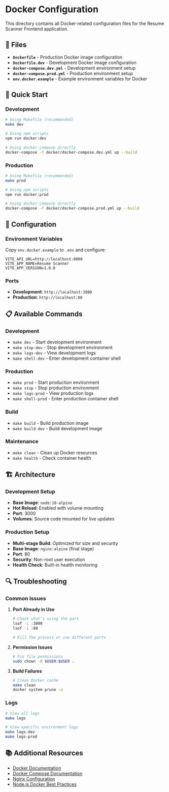 # Docker Configuration

This directory contains all Docker-related configuration files for the Resume Scanner Frontend application.

## 📁 Files

- **`Dockerfile`** - Production Docker image configuration
- **`Dockerfile.dev`** - Development Docker image configuration  
- **`docker-compose.dev.yml`** - Development environment setup
- **`docker-compose.prod.yml`** - Production environment setup
- **`env.docker.example`** - Example environment variables for Docker

## 🚀 Quick Start

### Development
```bash
# Using Makefile (recommended)
make dev

# Using npm scripts
npm run docker:dev

# Using docker-compose directly
docker-compose -f docker/docker-compose.dev.yml up --build
```

### Production
```bash
# Using Makefile (recommended)
make prod

# Using npm scripts
npm run docker:prod

# Using docker-compose directly
docker-compose -f docker/docker-compose.prod.yml up --build
```

## 🔧 Configuration

### Environment Variables

Copy `env.docker.example` to `.env` and configure:

```env
VITE_API_URL=http://localhost:8000
VITE_APP_NAME=Resume Scanner
VITE_APP_VERSION=1.0.0
```

### Ports

- **Development**: `http://localhost:3000`
- **Production**: `http://localhost:80`

## 📋 Available Commands

### Development
- `make dev` - Start development environment
- `make stop-dev` - Stop development environment
- `make logs-dev` - View development logs
- `make shell-dev` - Enter development container shell

### Production
- `make prod` - Start production environment
- `make stop` - Stop production environment
- `make logs-prod` - View production logs
- `make shell-prod` - Enter production container shell

### Build
- `make build` - Build production image
- `make build-dev` - Build development image

### Maintenance
- `make clean` - Clean up Docker resources
- `make health` - Check container health

## 🏗️ Architecture

### Development Setup
- **Base Image**: `node:18-alpine`
- **Hot Reload**: Enabled with volume mounting
- **Port**: 3000
- **Volumes**: Source code mounted for live updates

### Production Setup
- **Multi-stage Build**: Optimized for size and security
- **Base Image**: `nginx:alpine` (final stage)
- **Port**: 80
- **Security**: Non-root user execution
- **Health Check**: Built-in health monitoring

## 🔍 Troubleshooting

### Common Issues

1. **Port Already in Use**
   ```bash
   # Check what's using the port
   lsof -i :3000
   lsof -i :80
   
   # Kill the process or use different ports
   ```

2. **Permission Issues**
   ```bash
   # Fix file permissions
   sudo chown -R $USER:$USER .
   ```

3. **Build Failures**
   ```bash
   # Clean Docker cache
   make clean
   docker system prune -a
   ```

### Logs
```bash
# View all logs
make logs

# View specific environment logs
make logs-dev
make logs-prod
```

## 📚 Additional Resources

- [Docker Documentation](https://docs.docker.com/)
- [Docker Compose Documentation](https://docs.docker.com/compose/)
- [Nginx Configuration](https://nginx.org/en/docs/)
- [Node.js Docker Best Practices](https://nodejs.org/en/docs/guides/nodejs-docker-webapp/)
